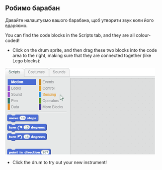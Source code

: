 ## Робимо барабан

Давайте налаштуємо вашого барабана, щоб утворити звук коли його вдаряємо.

You can find the code blocks in the Scripts tab, and they are all colour-coded!

+ Click on the drum sprite, and then drag these two blocks into the code area to the right, making sure that they are connected together (like Lego blocks):

![screenshot](images/connect-block.gif)

+ Click the drum to try out your new instrument!